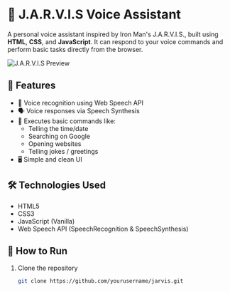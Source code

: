 # 🧠 J.A.R.V.I.S Voice Assistant

A personal voice assistant inspired by Iron Man's J.A.R.V.I.S., built using **HTML**, **CSS**, and **JavaScript**. It can respond to your voice commands and perform basic tasks directly from the browser.

![J.A.R.V.I.S Preview](preview.png) <!-- Replace with your screenshot or GIF if available -->

## 🎯 Features

- 🎤 Voice recognition using Web Speech API
- 🗣️ Voice responses via Speech Synthesis
- 💬 Executes basic commands like:
  - Telling the time/date
  - Searching on Google
  - Opening websites
  - Telling jokes / greetings
- 🖥️ Simple and clean UI

## 🛠️ Technologies Used

- HTML5
- CSS3
- JavaScript (Vanilla)
- Web Speech API (SpeechRecognition & SpeechSynthesis)

## 🚀 How to Run

1. Clone the repository  
   ```bash
   git clone https://github.com/yourusername/jarvis.git
